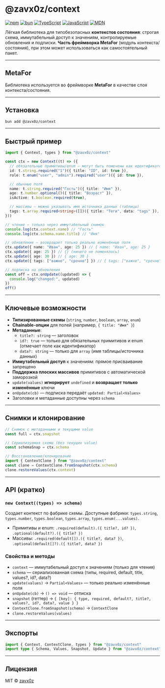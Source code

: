 # @zavx0z/context

[![npm](https://img.shields.io/npm/v/@zavx0z/context)](https://www.npmjs.com/package/@zavx0z/context)
[![bun](https://img.shields.io/badge/bun-1.0+-black)](https://bun.sh/)
[![TypeScript](https://img.shields.io/badge/TypeScript-5.0+-blue)](https://www.typescriptlang.org/)
[![JavaScript](https://img.shields.io/badge/JavaScript-ESM-green)](https://developer.mozilla.org/en-US/docs/Web/JavaScript/Guide/Modules)
[![MDN](https://img.shields.io/badge/MDN-HTML-red)](https://developer.mozilla.org/en-US/docs/Web/HTML)

Лёгкая библиотека для типобезопасных **контекстов состояния**: строгая схема, иммутабельный доступ к значениям, контролируемые обновления и подписки. **Часть фреймворка MetaFor** (модуль контекста/состояния), при этом может использоваться как самостоятельный пакет.

---

## MetaFor

Библиотека используется во фреймворке **MetaFor** в качестве слоя контекста/состояния.

---

## Установка

```sh
bun add @zavx0z/context
```

---

## Быстрый пример

```ts
import { Context, types } from "@zavx0z/context"

const ctx = new Context((t) => ({
  // обязательные примитивы/enum — могут быть помечены как идентификаторы
  id: t.string.required("1")({ title: "ID", id: true }),
  role: t.enum("user", "admin").required("user")({ id: true }),

  // обычные поля
  name: t.string.required("Гость")({ title: "Имя" }),
  age: t.number.optional()({ title: "Возраст" }),
  isActive: t.boolean.required(true),

  // массивы — можно указывать имя источника данных (таблицы)
  tags: t.array.required<string>([])({ title: "Теги", data: "tags" }),
}))

// чтение — только через иммутабельный снимок
console.log(ctx.context.name) // "Гость"
console.log(ctx.schema.name.title) // "Имя"

// обновление — возвращает только реально изменённые поля
ctx.update({ name: "Иван", age: 25 }) // { name: "Иван", age: 25 }
ctx.update({ age: 25 }) // {} (ничего не поменялось)
ctx.update({ age: 30 }) // { age: 30 }
ctx.update({ tags: ["важно", "срочно"] }) // { tags: ["важно", "срочно"] }

// подписка на обновления
const off = ctx.onUpdate((updated) => {
  console.log("changed:", updated)
})
off()
```

---

## Ключевые возможности

- **Типизированные схемы** (`string`, `number`, `boolean`, `array`, `enum`)
- **Chainable-опции** для полей (например, `{ title: "Имя" }`)
- **Метаданные**:
  - `title?: string` — заголовок
  - `id?: true` — только для обязательных примитивов и enum (отмечает поле как идентификатор)
  - `data?: string` — только для `array` (имя таблицы/источника данных)
- **Иммутабельный доступ** к значениям: прямое присваивание запрещено
- **Поддержка плоских массивов** примитивов с автоматической заморозкой
- `update(values)` **игнорирует** `undefined` и **возвращает только изменённые** ключи
- `onUpdate(cb)` — подписка передаёт `updated: Partial<Values>`
- Заголовки и метаданные доступны через `schema`

---

## Снимки и клонирование

```ts
// Снимок с метаданными и текущими value
const full = ctx.snapshot

// Сериализуемая схема (без текущих value)
const schemaSnap = ctx.schema

// Восстановление/клонирование
import { ContextClone } from "@zavx0z/context"
const clone = ContextClone.fromSnapshot(ctx.schema)
clone.restoreValues(ctx.context)
```

---

## API (кратко)

### `new Context((types) => schema)`

Создает контекст по фабрике схемы. Доступные фабрики: `types.string`, `types.number`, `types.boolean`, `types.array`, `types.enum(...values)`.

- Примитивы и enum: `.required(default).({ title?, id? })`, `.optional(default?).({ title? })`
- Массивы: `.required(default[]).({ title?, data? })`, `.optional(default[]?).({ title?, data? })`

### Свойства и методы

- `context` — иммутабельный доступ к значениям (только для чтения)
- `schema` — сериализованная схема (типы, required, default, title, values?, id?, data?)
- `update(values)` → `Partial<Values>` — только реально изменённые поля
- `onUpdate(cb)` → `() => void` — отписка
- `snapshot` (геттер) → `{ [key]: { type, required, default?, title?, values?, id?, data?, value } }`
- `ContextClone.fromSnapshot(schema)` → `ContextClone`
- `clone.restoreValues(values)`

---

## Экспорты

```ts
import { Context, ContextClone, types } from "@zavx0z/context"
import type { Schema, Values, Snapshot, Update } from "@zavx0z/context"
```

---

## Лицензия

MIT © [zavx0z](https://github.com/zavx0z)
